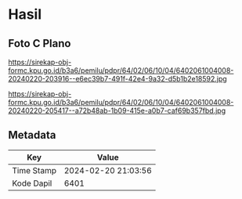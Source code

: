 # Hasil

## Foto C Plano

https://sirekap-obj-formc.kpu.go.id/b3a6/pemilu/pdpr/64/02/06/10/04/6402061004008-20240220-203916--e6ec39b7-491f-42e4-9a32-d5b1b2e18592.jpg

https://sirekap-obj-formc.kpu.go.id/b3a6/pemilu/pdpr/64/02/06/10/04/6402061004008-20240220-205417--a72b48ab-1b09-415e-a0b7-caf69b357fbd.jpg


## Metadata

| Key        | Value               |
| ---------- | ------------------- |
| Time Stamp | 2024-02-20 21:03:56 |
| Kode Dapil | 6401                |



